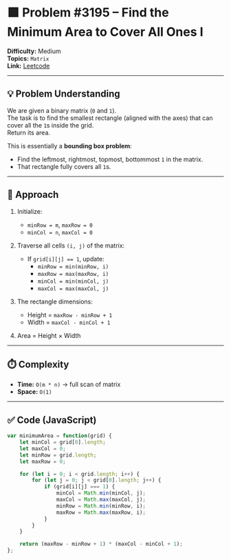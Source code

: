 # 🟪 Problem #3195 – Find the Minimum Area to Cover All Ones I  

**Difficulty:** Medium  
**Topics:** `Matrix`  
**Link:** [Leetcode](https://leetcode.com/problems/find-the-minimum-area-to-cover-all-ones-i/description/)  

---

## 💡 Problem Understanding  

We are given a binary matrix (`0` and `1`).  
The task is to find the smallest rectangle (aligned with the axes) that can cover all the `1`s inside the grid.  
Return its area.  

This is essentially a **bounding box problem**:  
- Find the leftmost, rightmost, topmost, bottommost `1` in the matrix.  
- That rectangle fully covers all `1`s.  

---

## 🧠 Approach  

1. Initialize:  
   - `minRow = m`, `maxRow = 0`  
   - `minCol = n`, `maxCol = 0`  

2. Traverse all cells `(i, j)` of the matrix:  
   - If `grid[i][j] == 1`, update:  
     - `minRow = min(minRow, i)`  
     - `maxRow = max(maxRow, i)`  
     - `minCol = min(minCol, j)`  
     - `maxCol = max(maxCol, j)`  

3. The rectangle dimensions:  
   - Height = `maxRow - minRow + 1`  
   - Width = `maxCol - minCol + 1`  

4. Area = Height × Width  

---

## ⏱️ Complexity  

- **Time:** `O(m * n)` → full scan of matrix  
- **Space:** `O(1)`  

---

## ✅ Code (JavaScript)  

```js
var minimumArea = function(grid) {
    let minCol = grid[0].length;
    let maxCol = 0;
    let minRow = grid.length;
    let maxRow = 0;

    for (let i = 0; i < grid.length; i++) {
        for (let j = 0; j < grid[0].length; j++) {
            if (grid[i][j] === 1) {
                minCol = Math.min(minCol, j);
                maxCol = Math.max(maxCol, j);
                minRow = Math.min(minRow, i);
                maxRow = Math.max(maxRow, i);
            }
        }
    }

    return (maxRow - minRow + 1) * (maxCol - minCol + 1);
};
```
